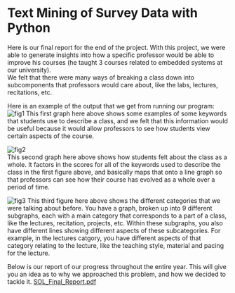 # Text Mining of Survey Data with Python
Here is our final report for the end of the project. With this project, we were able to generate insights into how a specific professor would be able to improve his courses (he taught 3 courses related to embedded systems at our university).  
We felt that there were many ways of breaking a class down into subcomponents that professors would care about, like the labs, lectures, recitations, etc.  

Here is an example of the output that we get from running our program:  
![fig1](https://user-images.githubusercontent.com/39610813/129982297-008d46fb-8316-4ddc-8299-64cb43d55eb9.png)
This first graph here above shows some examples of some keywords that students use to describe a class, and we felt that this information would be useful because it would allow professors to see how students view certain aspects of the course.  
  
![fig2](https://user-images.githubusercontent.com/39610813/129982476-33d08e12-d256-4d6f-a6cb-4559e8c9e126.png)  
This second graph here above shows how students felt about the class as a whole. It factors in the scores for all of the keywords used to describe the class in the first figure above, and basically maps that onto a line graph so that professors can see how their course has evolved as a whole over a period of time.  
  
![fig3](https://user-images.githubusercontent.com/39610813/129982698-6dc45fed-3315-4fa3-99b0-af1d49b7845c.png)
This third figure here above shows the different categories that we were talking about before. You have a graph, broken up into 9 different subgraphs, each with a main category that corresponds to a part of a class, like the lectures, recitation, projects, etc. Within these subgraphs, you also have different lines showing different aspects of these subcategories. For example, in the lectures catgory, you have different aspects of that category relating to the lecture, like the teaching style, material and pacing for the lecture.



Below is our report of our progress throughout the entire year. This will give you an idea as to why we approached this problem, and how we decided to tackle it.
[SOL_Final_Report.pdf](https://github.com/7ROLI101/Text-Mining-of-ClassieEvals-using-IBM-Watson/files/7010564/SOL_Final_Report.pdf)
